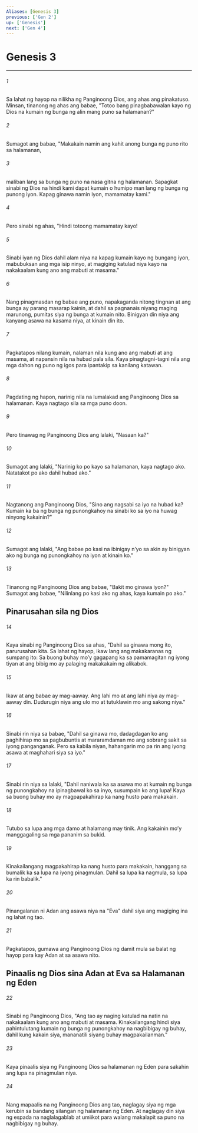 ```yaml
---
Aliases: [Genesis 3]
previous: ['Gen 2']
up: ['Genesis']
next: ['Gen 4']
---
```

# Genesis 3

***

###### 1
Sa lahat ng hayop na nilikha ng Panginoong Dios, ang ahas ang pinakatuso. Minsan, tinanong ng ahas ang babae, "Totoo bang pinagbabawalan kayo ng Dios na kumain ng bunga ng alin mang puno sa halamanan?" 

###### 2
Sumagot ang babae, "Makakain namin ang kahit anong bunga ng puno rito sa halamanan, 

###### 3
maliban lang sa bunga ng puno na nasa gitna ng halamanan. Sapagkat sinabi ng Dios na hindi kami dapat kumain o humipo man lang ng bunga ng punong iyon. Kapag ginawa namin iyon, mamamatay kami." 

###### 4
Pero sinabi ng ahas, "Hindi totoong mamamatay kayo! 

###### 5
Sinabi iyan ng Dios dahil alam niya na kapag kumain kayo ng bungang iyon, mabubuksan ang mga isip ninyo, at magiging katulad niya kayo na nakakaalam kung ano ang mabuti at masama." 

###### 6
Nang pinagmasdan ng babae ang puno, napakaganda nitong tingnan at ang bunga ay parang masarap kainin, at dahil sa pagnanais niyang maging marunong, pumitas siya ng bunga at kumain nito. Binigyan din niya ang kanyang asawa na kasama niya, at kinain din ito. 

###### 7
Pagkatapos nilang kumain, nalaman nila kung ano ang mabuti at ang masama, at napansin nila na hubad pala sila. Kaya pinagtagni-tagni nila ang mga dahon ng puno ng igos para ipantakip sa kanilang katawan. 

###### 8
Pagdating ng hapon, narinig nila na lumalakad ang Panginoong Dios sa halamanan. Kaya nagtago sila sa mga puno doon. 

###### 9
Pero tinawag ng Panginoong Dios ang lalaki, "Nasaan ka?" 

###### 10
Sumagot ang lalaki, "Narinig ko po kayo sa halamanan, kaya nagtago ako. Natatakot po ako dahil hubad ako." 

###### 11
Nagtanong ang Panginoong Dios, "Sino ang nagsabi sa iyo na hubad ka? Kumain ka ba ng bunga ng punongkahoy na sinabi ko sa iyo na huwag ninyong kakainin?" 

###### 12
Sumagot ang lalaki, "Ang babae po kasi na ibinigay nʼyo sa akin ay binigyan ako ng bunga ng punongkahoy na iyon at kinain ko." 

###### 13
Tinanong ng Panginoong Dios ang babae, "Bakit mo ginawa iyon?" Sumagot ang babae, "Nilinlang po kasi ako ng ahas, kaya kumain po ako." 

## Pinarusahan sila ng Dios 

###### 14
Kaya sinabi ng Panginoong Dios sa ahas, "Dahil sa ginawa mong ito, parurusahan kita. Sa lahat ng hayop, ikaw lang ang makakaranas ng sumpang ito: Sa buong buhay moʼy gagapang ka sa pamamagitan ng iyong tiyan at ang bibig mo ay palaging makakakain ng alikabok. 

###### 15
Ikaw at ang babae ay mag-aaway. Ang lahi mo at ang lahi niya ay mag-aaway din. Dudurugin niya ang ulo mo at tutuklawin mo ang sakong niya." 

###### 16
Sinabi rin niya sa babae, "Dahil sa ginawa mo, dadagdagan ko ang paghihirap mo sa pagbubuntis at mararamdaman mo ang sobrang sakit sa iyong panganganak. Pero sa kabila niyan, hahangarin mo pa rin ang iyong asawa at maghahari siya sa iyo." 

###### 17
Sinabi rin niya sa lalaki, "Dahil naniwala ka sa asawa mo at kumain ng bunga ng punongkahoy na ipinagbawal ko sa inyo, susumpain ko ang lupa! Kaya sa buong buhay mo ay magpapakahirap ka nang husto para makakain. 

###### 18
Tutubo sa lupa ang mga damo at halamang may tinik. Ang kakainin moʼy manggagaling sa mga pananim sa bukid. 

###### 19
Kinakailangang magpakahirap ka nang husto para makakain, hanggang sa bumalik ka sa lupa na iyong pinagmulan. Dahil sa lupa ka nagmula, sa lupa ka rin babalik." 

###### 20
Pinangalanan ni Adan ang asawa niya na "Eva" dahil siya ang magiging ina ng lahat ng tao. 

###### 21
Pagkatapos, gumawa ang Panginoong Dios ng damit mula sa balat ng hayop para kay Adan at sa asawa nito.

## Pinaalis ng Dios sina Adan at Eva sa Halamanan ng Eden 

###### 22
Sinabi ng Panginoong Dios, "Ang tao ay naging katulad na natin na nakakaalam kung ano ang mabuti at masama. Kinakailangang hindi siya pahintulutang kumain ng bunga ng punongkahoy na nagbibigay ng buhay, dahil kung kakain siya, mananatili siyang buhay magpakailanman." 

###### 23
Kaya pinaalis siya ng Panginoong Dios sa halamanan ng Eden para sakahin ang lupa na pinagmulan niya. 

###### 24
Nang mapaalis na ng Panginoong Dios ang tao, naglagay siya ng mga kerubin sa bandang silangan ng halamanan ng Eden. At naglagay din siya ng espada na naglalagablab at umiikot para walang makalapit sa puno na nagbibigay ng buhay.
